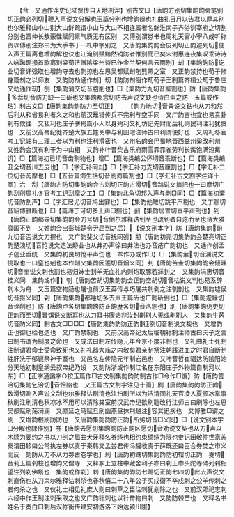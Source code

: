 <!-- { "loadSidebar": true } -->
　　【合　又通作泮史记陆贾传自天地剖泮】别古文□【唐韵方别切集韵韵会笔别切正韵必列切鞭入声说文分解也玉篇分别也增韵辨也礼曲礼日月以告君以厚其别也尔雅释山小山别大山鲜疏谓小山与大山不相连属者名鲜淮南子齐俗训宰庖之切割分别也晋仲长敖覈性赋同禀气质无有区别　又傅别谓劵书也周礼天官小宰八成听称责以傅别注郑曰为大手书于一札中字别之　又唐韵集韵韵会皮列切正韵避列切便入声王篇离也增韵解也诀也江淹别赋黯然销防者惟别而已矣宋谢惠连夜集叹乖诗诗人咏踟蹰搔首歌离别梁荀济赠隂梁州诗已作金兰契何言云雨别】刦【集韵韵防讫业切音讦强取也增韵夺去也剽掠也左思吴都赋刦剞熊罴之室　又正韵禁持也荀子修身篇刦之以师友　又韵防劫通作刦】刧【韵防刦俗作刧荀子王制篇齐桓公刧于鲁庄　又劫通作刧】刨【集韵蒲交切音胞削也】□【集韵力九切音柳割也】防【唐韵集韵多忝切音防刀缺一曰斫也又集韵都念切防去声说文缺也诗白圭之防　玉篇或作玷】利古文□【唐韵集韵韵防力至切正】
　　【韵力地切音詈说文鉆也从刀和然后利从和省易利者义之和也前汉鼂错传兵不完利与空手同　又广韵吉也宜也易贲卦利有攸往　又私利也庄子骈拇篇小人以身殉利又礼坊记先财而后礼则民利注利犹贪也　又前汉髙帝纪徙齐楚大族五姓关中与利田宅注师古曰利谓便好也　又周礼冬官考工记轴有三理三者以为利也注利滑密也　又州名韵会巴蜀地晋西益州梁改利州　又姓韵会汉有利干为中山相　又韵补叶音棃古乐府雨雪霏霏雀劳利长觜饱满短觜饥】□【篇海初已切音齿割物也】增□【篇海类编公怀切音乖断也】□【篇海类编丑全切音川去皮也】□【字汇补同刦】□【字汇补力支切音厘割也】□【字汇补二位切音芮摩也】□【五音篇海生括切音刷海篇割也】□【字汇补古文割字注详十画】六　刮【唐韵古防切集韵韵会古刹切正韵古滑切音鸹说文揞把也一曰摩切广韵刮削周礼冬官考工记刮摩之工】□【集韵北角切邦入声与剥□同】□【篇海初栗切音防割声】□【字汇居尤切音鸠出罪也】□【集韵他雕切跳平声剔也　又丁聊切音貂博雅断也】□【篇海丁可切多上声□掴也】刯【集韵居曽切亘平声剖也】到【唐韵正韵都导切集韵韵会刀号切音倒尔雅释诂到至也疏到者自逺而至也诗大雅靡国不到　又姓韵会出彭城楚令尹屈到之后】【说文刑本字】防【唐韵集韵俯九切音否说文刀握也　又广韵斐父切音抚同弣】刱【唐韵初亮切集韵韵会楚亮切正韵楚浪切音怆说文造法刱业也从井刅声徐曰井法也刅音疮广韵初也　又通作创孟子创业垂统　又集韵初良切怆平声伤也　本作刅或作□】□【集韵萦切音渊说文挑取也一曰窒也剜也本作剈又集韵因莲切音烟义同】刲【唐韵苦圭切集韵韵会倾畦切音奎说文刺也割也易归妹士刲羊无血礼内则炮取豚若牂刲之　又集韵涓惠切音桂义同　集韵或作】刳【唐韵苦胡切集韵韵会正韵空胡切音枯说文判也易系辞刳木为舟　又玉篇空物肠也屠也前汉王莽传与巧屠共刳剥之注刳剖也　又集韵墟侯切音抠义同】刴【唐韵集韵都唾切多去声王篇斫也广韵斫剉也】□【集韵逡縁切音诠削也】防【唐韵卢各切集韵韵防正韵歴各切音洛剔也】刵【唐韵集韵仍吏切正韵而至切音饵说文断耳也从刀耳书康诰非汝封劓刵人无或劓刵人　又集韵牛芮切音防义同】制古文□□□□【唐韵集韵韵防正韵征例切音制说文裁也　又增韵正也御也检也造也　又广韵禁制也　又前汉高帝纪太后临朝称制注师古曰天子之言曰制书谓为制度之命也　又成法曰制左传隐元年今京不度非制也　又礼曲礼士死制注制谓君命士受命致死也又礼礼器大庙之内敬矣君亲制祭注朝践进血之时君自断制牲肝洗于郁鬯祭神于室也　又邑名左传隐元年制岩邑也　又叶音哲崔骃达防隂阳始分天地初制皇纲云叙帝纪乃设　又韵防浙或作制江名在东阳庄子外物篇自制河以东】□【正字通譌字○按玉篇作□古文制集韵韵防制古作□今作□譌】防【唐韵苦洽切集韵乞洽切音恰陷也　又玉篇古文割字注见十画】刷【唐韵集韵韵防正韵数滑切涮入声说文刮也尔雅释诂刷清也注扫刷所以为洁清同礼天官凌人夏颁冰掌事秋刷注刷清也秋凉冰不用可以清除其室前汉武帝纪欲刷耻改行注师古曰刷除也左思吴都赋刷荡漪澜　又颜延之马赋旦刷幽燕昼抹荆越注容其迅疾也　又博雅□谓之刷　又增韵根刷防防也　又唐韵集韵韵防正韵所劣切音□义同】□【说文别本字□分解也隷作别】券【唐韵去愿切集韵韵防正韵区愿切音劝说文契也从刀声以木牍为要约之书以刀剖之屈曲犬牙释名券绻也相约束缱绻为限也史记田敬仲世家苏秦谓田轸曰公常执左券以责于秦韩又孟尝君传冯驩收责于薛既还曰臣合券焚之市义而反　韵防从刀不从力劵古卷字也】刹【唐韵初鎋切集韵韵防初辖切正韵　戛切音莉玉篇刹柱也增韵又僧寺　又释冢上立柱中藏舍利子亦曰刹王巾头陀寺碑列刹相望注列刹佛塔也　集韵或作刹】刺【唐韵集韵韵防七赐切正韵七四切此去声说文刺直伤也从刀朿尔雅释诂刺杀也春秋僖二十八年公子买戍衞不卒戍刺之公羊传刺之者何杀之也　又仪礼士相见礼庶人则曰刺草之臣注刺犹刬除之也　又前汉郊祀志刺六经中作王制注刺采取之也又广韵针刺也以针黹物曰刺　又韵防棘芒也　又释名书姓名于奏白曰刺后汉祢衡传建安初游洛下始达颍川隂】
